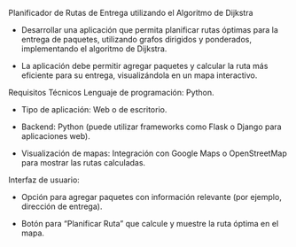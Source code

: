 Planificador de Rutas de Entrega utilizando el Algoritmo de Dijkstra

- Desarrollar una aplicación que permita planificar rutas óptimas para la entrega de paquetes, utilizando grafos dirigidos y ponderados, implementando el algoritmo de Dijkstra.

- La aplicación debe permitir agregar paquetes y calcular la ruta más eficiente para su entrega, visualizándola en un mapa interactivo.

Requisitos Técnicos
Lenguaje de programación: Python.

- Tipo de aplicación: Web o de escritorio.

- Backend: Python (puede utilizar frameworks como Flask o Django para aplicaciones web).

- Visualización de mapas: Integración con Google Maps o OpenStreetMap para mostrar las rutas calculadas.

Interfaz de usuario:

- Opción para agregar paquetes con información relevante (por ejemplo, dirección de entrega).

- Botón para “Planificar Ruta” que calcule y muestre la ruta óptima en el mapa.
